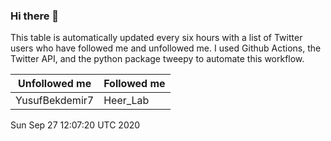 ### Hi there 👋

This table is automatically updated every six hours with a list of Twitter users who have followed me and unfollowed me. I used Github Actions, the Twitter API, and the python package tweepy to automate this workflow.

| Unfollowed me |  Followed me |
| --- | --- |
|YusufBekdemir7|Heer_Lab|
Sun Sep 27 12:07:20 UTC 2020
